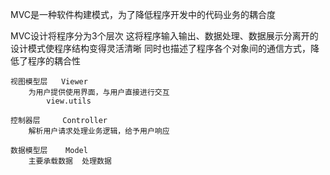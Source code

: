 MVC是一种软件构建模式，为了降低程序开发中的代码业务的耦合度
    
MVC设计将程序分为3个层次
这将程序输入输出、数据处理、数据展示分离开的设计模式使程序结构变得灵活清晰
同时也描述了程序各个对象间的通信方式，降低了程序的耦合性

    视图模型层   Viewer
        为用户提供使用界面，与用户直接进行交互
            view.utils

    控制器层     Controller
        解析用户请求处理业务逻辑，给予用户响应

    数据模型层    Model
        主要承载数据  处理数据

